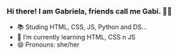 ### Hi there! I am Gabriela, friends call me Gabi. 🙋‍♀️


- 📚 Studing HTML, CSS, JS, Python and DS...
- 🌱 I’m currently learning HTML, CSS n JS
- 😄 Pronouns: she/her


